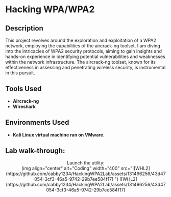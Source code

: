 <h1>Hacking WPA/WPA2</h1>

<h2>Description</h2>
This project revolves around the exploration and exploitation of a WPA2 network, employing the capabilities of the aircrack-ng toolset. I am diving into the intricacies of WPA2 security protocols, aiming to gain insights and hands-on experience in identifying potential vulnerabilities and weaknesses within the network infrastructure. The aircrack-ng toolset, known for its effectiveness in assessing and penetrating wireless security, is instrumental in this pursuit.
<br />

<h2>Tools Used</h2>

- <b>Aircrack-ng</b> 
- <b>Wireshark</b>

<h2>Environments Used </h2>

- <b>Kali Linux virtual machine ran on VMware.</b>

<h2>Lab walk-through:</h2>

<p align="center">
Launch the utility: <br/>
(img align="center" alt="Coding" width="400" src="![WHL2](https://github.com/cabby1234/HackingWPA2Lab/assets/131496256/43d47054-3cf3-46a5-9742-29b7ee584f17)
")


<!--
 ```diff
- text in red
+ text in green
! text in orange
# text in gray
@@ text in purple (and bold)@@
```
--!>
![WHL2](https://github.com/cabby1234/HackingWPA2Lab/assets/131496256/43d47054-3cf3-46a5-9742-29b7ee584f17)
